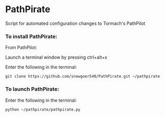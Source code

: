 # PathPirate
Script for automated configuration changes to Tormach's PathPilot

### To install PathPirate:
From PathPilot:

Launch a terminal window by pressing ctrl+alt+x

Enter the following in the terminal:

```console
git clone https://github.com/snowgoer540/PathPirate.git ~/pathpirate
```
### To launch PathPirate:
Enter the following in the terminal:
```console
python ~/pathpirate/pathpirate.py
```
